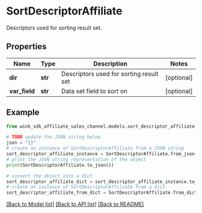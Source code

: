 # SortDescriptorAffiliate

Descriptors used for sorting result set.

## Properties

Name | Type | Description | Notes
------------ | ------------- | ------------- | -------------
**dir** | **str** | Descriptors used for sorting result set | [optional] 
**var_field** | **str** | Data set field to sort on | [optional] 

## Example

```python
from wink_sdk_affiliate_sales_channel.models.sort_descriptor_affiliate import SortDescriptorAffiliate

# TODO update the JSON string below
json = "{}"
# create an instance of SortDescriptorAffiliate from a JSON string
sort_descriptor_affiliate_instance = SortDescriptorAffiliate.from_json(json)
# print the JSON string representation of the object
print(SortDescriptorAffiliate.to_json())

# convert the object into a dict
sort_descriptor_affiliate_dict = sort_descriptor_affiliate_instance.to_dict()
# create an instance of SortDescriptorAffiliate from a dict
sort_descriptor_affiliate_from_dict = SortDescriptorAffiliate.from_dict(sort_descriptor_affiliate_dict)
```
[[Back to Model list]](../README.md#documentation-for-models) [[Back to API list]](../README.md#documentation-for-api-endpoints) [[Back to README]](../README.md)


